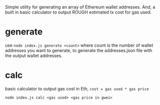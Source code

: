 Simple utility for generating an array of Ethereum wallet addresses.
And, a built in basic calculator to output ROUGH estimated tx cost for gas used. 

# generate
use `node index.js generate <count>` where count is the number of wallet addresses you want to generate, to generate the addresses.json file with the output wallet addresses.

# calc
basic calculator to output gas cost in Eth,
`cost = gas used * gas price`

```
node index.js calc <gas used> <gas price in gwei>
```
